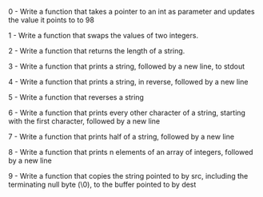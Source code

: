 0 - Write a function that takes a pointer to an int as parameter and updates the value it points to to 98

1 - Write a function that swaps the values of two integers.

2 - Write a function that returns the length of a string.

3 - Write a function that prints a string, followed by a new line, to stdout

4 - Write a function that prints a string, in reverse, followed by a new line

5 - Write a function that reverses a string

6 - Write a function that prints every other character of a string, starting with the first character, followed by a new line

7 - Write a function that prints half of a string, followed by a new line

8 - Write a function that prints n elements of an array of integers, followed by a new line

9 - Write a function that copies the string pointed to by src, including the terminating null byte (\0), to the buffer pointed to by dest
